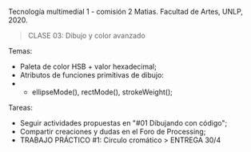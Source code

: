 Tecnología multimedial 1 - comisión 2 Matias. Facultad de Artes, UNLP, 2020.

> CLASE 03: Dibujo y color avanzado

Temas:
- Paleta de color HSB + valor hexadecimal;
- Atributos de funciones primitivas de dibujo:
- - ellipseMode(), rectMode(), strokeWeight();

Tareas:
- Seguir actividades propuestas en "#01 Dibujando con código";
- Compartir creaciones y dudas en el Foro de Processing;
- TRABAJO PRÁCTICO #1: Circulo cromático > ENTREGA 30/4
